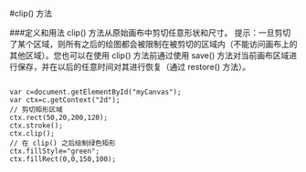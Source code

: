 #clip() 方法

###定义和用法
clip() 方法从原始画布中剪切任意形状和尺寸。
提示：一旦剪切了某个区域，则所有之后的绘图都会被限制在被剪切的区域内（不能访问画布上的其他区域）。您也可以在使用 clip() 方法前通过使用 save() 方法对当前画布区域进行保存，并在以后的任意时间对其进行恢复（通过 restore() 方法）。






```

var c=document.getElementById("myCanvas");
var ctx=c.getContext("2d");
// 剪切矩形区域
ctx.rect(50,20,200,120);
ctx.stroke();
ctx.clip();
// 在 clip() 之后绘制绿色矩形
ctx.fillStyle="green";
ctx.fillRect(0,0,150,100);


```